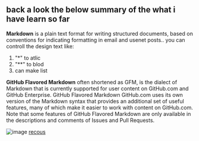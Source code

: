 ## back a look the below summary of the what i have learn so far 
**Markdown**  is a plain text format for writing structured documents, based on conventions for indicating formatting in email and usenet posts..
you can controll the design text like:
1. "*" to atlic
2. "**" to blod
3. can make list

**GitHub Flavored Markdown** often shortened as GFM, is the dialect of Markdown that is currently supported for user content on GitHub.com and GitHub Enterprise.
GitHub Flavored Markdown GitHub.com uses its own version of the Markdown syntax that provides an additional set of useful features, many of which make it easier to work with content on GitHub.com. Note that some features of GitHub Flavored Markdown are only available in the descriptions and comments of Issues and Pull Requests.

![image](https://doitops.com/wp-content/uploads/2020/06/gituhub_markdown_languages.png)
[recous](https://guides.github.com/features/mastering-markdown/)
